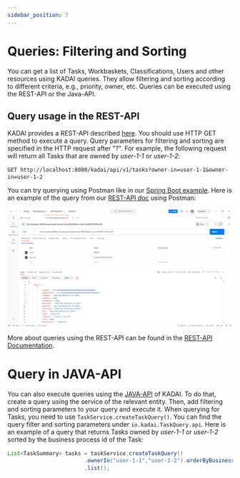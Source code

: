 ```yaml
---
sidebar_position: 7
---
```


# Queries: Filtering and Sorting

You can get a list of Tasks, Workbaskets, Classifications,
Users and other resources using KADAI queries.
They allow filtering and sorting according to different criteria, e.g., priority,
owner, etc. Queries can be executed using the REST-API or the Java-API. 

## Query usage in the REST-API
KADAI provides a REST-API described [here](../core-concepts/restApi).
You should use HTTP GET method to execute a query.
Query parameters for filtering and sorting are specified in the HTTP request after "?".
For example, the following request will return all Tasks that are owned by *user-1-1* or *user-1-2*:
```
GET http://localhost:8080/kadai/api/v1/tasks?owner-in=user-1-1&owner-in=user-1-2
```

You can try querying using Postman like in our [Spring Boot example](../getting-started/exampleSpringBoot.md#step-5-try-out-the-rest-api).
Here is an example of the query from our [REST-API doc](../core-concepts/restApi) using Postman:

![Query](../static/features/postman-query.png)

More about queries using the REST-API can be found in the [REST-API Documentation](https://kadai-io.azurewebsites.net/kadai/swagger-ui/index.html).

# Query in JAVA-API
You can also execute queries using the [JAVA-API](../core-concepts/javaApiUsage.md) of KADAI. To do that, create a query using the service of the relevant entity. Then, add filtering and sorting parameters to your query and execute it. When querying for Tasks, you need to use ``TaskService.createTaskQuery()``. You can find the query filter and sorting parameters under ``io.kadai.TaskQuery.api``.
Here is an example of a query that returns Tasks owned by *user-1-1* or *user-1-2* sorted by the business process id of the Task:
```java
List<TaskSummary> tasks = taskService.createTaskQuery()
                        .ownerIn("user-1-1","user-1-2").orderByBusinessProcessId(SortDirection.ASCENDING)
                        .list();
```
